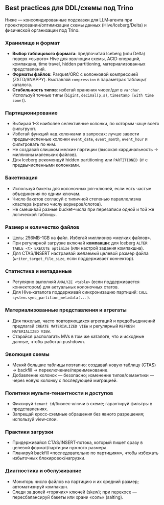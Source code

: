 ## Best practices для DDL/схемы под Trino

Ниже — консолидированные подсказки для LLM‑агента при проектировании/оптимизации схемы данных (Hive/Iceberg/Delta) и физической организации под Trino.

### Хранилище и формат
- **Выбор таблицового формата**: предпочитай Iceberg (или Delta) поверх «сырого» Hive для эволюции схемы, ACID‑операций, компакшна, time travel, hidden partitioning, материализованных представлений.
- **Форматы файлов**: Parquet/ORC с колонковой компрессией (ZSTD/SNAPPY). Выставляй `compression` в параметрах таблицы/каталога.
- **Стабильность типов**: избегай хранения чисел/дат в `varchar`. Используй точные типы (`bigint`, `decimal(p,s)`, `timestamp [with time zone]`).

### Партиционирование
- Выбирай 1–3 наиболее селективные колонки, по которым чаще всего фильтруют.
- Избегай функций над колонками в запросах: лучше завести предвычисленные колонки `event_date`, `event_month`, `event_hour` и фильтровать по ним.
- Не создавай слишком мелкие партиции (высокая кардинальность → миллионы маленьких файлов).
- Для Iceberg рекомендуй hidden partitioning или `PARTITIONED BY` с предвычисленными колонками.

### Бакетизация
- Используй бакеты для колоночных join‑ключей, если есть частые объединения по одним ключам.
- Число бакетов согласуй с типичной степенью параллелизма кластера (кратно числу воркеров/слотов).
- Не смешивай разные bucket‑числа при перезаписи одной и той же логической таблицы.

### Размер и количество файлов
- Цель: 256MB–1GB на файл. Избегай миллионов «мелких файлов».
- При регулярной загрузке включай **компакшн**: для Iceberg `ALTER TABLE <t> EXECUTE optimize` (или настрой задания компакшна).
- Для CTAS/INSERT настраивай желаемый целевой размер файла (`writer_target_file_size`, если поддерживает коннектор).

### Статистика и метаданные
- Регулярно выполняй `ANALYZE <table>` (если поддерживается коннектором) для актуальных колоночных статов.
- Для Hive‑каталога поддерживай синхронизацию партиций: `CALL system.sync_partition_metadata(...)`.

### Материализованные представления и агрегаты
- Для тяжелых, часто повторяющихся агрегаций и предобъединений предлагай `CREATE MATERIALIZED VIEW` и регулярный `REFRESH MATERIALIZED VIEW`.
- Старайся располагать MVs в том же каталоге, что и исходные данные, чтобы работал pushdown.

### Эволюция схемы
- Меняй большие таблицы поэтапно: создавай новую таблицу (CTAS) → backfill → переключение/переименование.
- Добавление колонок — безопасно; изменение типов/семантики — через новую колонку с последующей миграцией.

### Политики мульти‑тенантности и доступов
- Фиксируй `tenant_id`/бизнес‑ключи в схеме; гарантируй фильтры в представлениях.
- Запрещай кросс‑схемные обращения без явного разрешения; используй view‑слои.

### Практики загрузки
- Придерживайся CTAS/INSERT‑потока, который пишет сразу в целевой формат/партиции нужного размера.
- Планируй backfill «последовательно по партициям», чтобы избежать избыточных блокировок/нагрузки.

### Диагностика и обслуживание
- Мониторь число файлов на партицию и их средний размер; автоматизируй компакшн.
- Следи за долей «горячих» ключей (skew); при перекосе — пересбалансируй бакеты или храни «соль» (salting).


